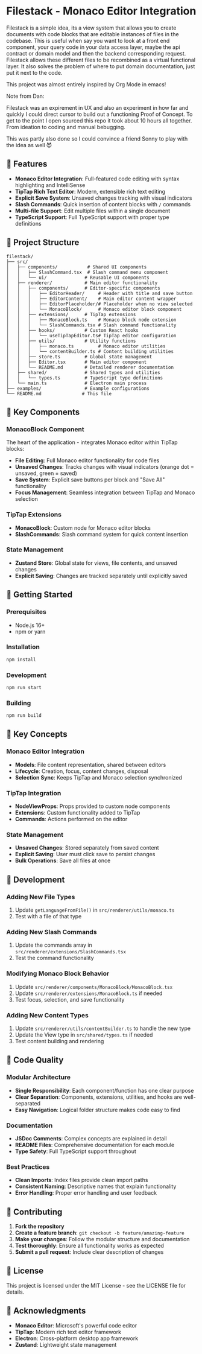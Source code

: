 # Filestack - Monaco Editor Integration

Filestack is a simple idea, its a view system that allows you to create documents with code blocks that are editable instances of files in the codebase. This is useful when say you want to look at a front end component, your query code in your data access layer, maybe the api contract or domain model and then the backend corresponding request. Filestack allows these different files to be recombined as a virtual functional layer. It also solves the problem of where to put domain documentation, just put it next to the code.

This project was almost entirely inspired by Org Mode in emacs!

Note from Dan:

Filestack was an expirement in UX and also an experiment in how far and quickly I could direct cursor to build out a functioning Proof of Concept. 
To get to the point I open sourced this repo it took about 10 hours all together. From ideation to coding and manual bebugging.

This was partly also done so I could convince a friend Sonny to play with the idea as well 😈

## 🚀 Features

- **Monaco Editor Integration**: Full-featured code editing with syntax highlighting and IntelliSense
- **TipTap Rich Text Editor**: Modern, extensible rich text editing
- **Explicit Save System**: Unsaved changes tracking with visual indicators
- **Slash Commands**: Quick insertion of content blocks with `/` commands
- **Multi-file Support**: Edit multiple files within a single document
- **TypeScript Support**: Full TypeScript support with proper type definitions

## 📁 Project Structure

```
filestack/
├── src/
│   ├── components/           # Shared UI components
│   │   ├── SlashCommand.tsx  # Slash command menu component
│   │   └── ui/              # Reusable UI components
│   ├── renderer/            # Main editor functionality
│   │   ├── components/      # Editor-specific components
│   │   │   ├── EditorHeader/     # Header with title and save button
│   │   │   ├── EditorContent/    # Main editor content wrapper
│   │   │   ├── EditorPlaceholder/# Placeholder when no view selected
│   │   │   └── MonacoBlock/      # Monaco editor block component
│   │   ├── extensions/      # TipTap extensions
│   │   │   ├── MonacoBlock.ts    # Monaco block node extension
│   │   │   └── SlashCommands.tsx # Slash command functionality
│   │   ├── hooks/           # Custom React hooks
│   │   │   └── useTipTapEditor.ts# TipTap editor configuration
│   │   ├── utils/           # Utility functions
│   │   │   ├── monaco.ts         # Monaco editor utilities
│   │   │   └── contentBuilder.ts # Content building utilities
│   │   ├── store.ts         # Global state management
│   │   ├── Editor.tsx       # Main editor component
│   │   └── README.md        # Detailed renderer documentation
│   ├── shared/              # Shared types and utilities
│   │   └── types.ts         # TypeScript type definitions
│   └── main.ts              # Electron main process
├── examples/                # Example configurations
└── README.md               # This file
```

## 🧩 Key Components

### MonacoBlock Component
The heart of the application - integrates Monaco editor within TipTap blocks:
- **File Editing**: Full Monaco editor functionality for code files
- **Unsaved Changes**: Tracks changes with visual indicators (orange dot = unsaved, green = saved)
- **Save System**: Explicit save buttons per block and "Save All" functionality
- **Focus Management**: Seamless integration between TipTap and Monaco selection

### TipTap Extensions
- **MonacoBlock**: Custom node for Monaco editor blocks
- **SlashCommands**: Slash command system for quick content insertion

### State Management
- **Zustand Store**: Global state for views, file contents, and unsaved changes
- **Explicit Saving**: Changes are tracked separately until explicitly saved

## 🚀 Getting Started

### Prerequisites
- Node.js 16+
- npm or yarn

### Installation
```bash
npm install
```

### Development
```bash
npm run start
```

### Building
```bash
npm run build
```

## 🎯 Key Concepts

### Monaco Editor Integration
- **Models**: File content representation, shared between editors
- **Lifecycle**: Creation, focus, content changes, disposal
- **Selection Sync**: Keeps TipTap and Monaco selection synchronized

### TipTap Integration
- **NodeViewProps**: Props provided to custom node components
- **Extensions**: Custom functionality added to TipTap
- **Commands**: Actions performed on the editor

### State Management
- **Unsaved Changes**: Stored separately from saved content
- **Explicit Saving**: User must click save to persist changes
- **Bulk Operations**: Save all files at once

## 🔧 Development

### Adding New File Types
1. Update `getLanguageFromFile()` in `src/renderer/utils/monaco.ts`
2. Test with a file of that type

### Adding New Slash Commands
1. Update the commands array in `src/renderer/extensions/SlashCommands.tsx`
2. Test the command functionality

### Modifying Monaco Block Behavior
1. Update `src/renderer/components/MonacoBlock/MonacoBlock.tsx`
2. Update `src/renderer/extensions/MonacoBlock.ts` if needed
3. Test focus, selection, and save functionality

### Adding New Content Types
1. Update `src/renderer/utils/contentBuilder.ts` to handle the new type
2. Update the View type in `src/shared/types.ts` if needed
3. Test content building and rendering

## 📝 Code Quality

### Modular Architecture
- **Single Responsibility**: Each component/function has one clear purpose
- **Clear Separation**: Components, extensions, utilities, and hooks are well-separated
- **Easy Navigation**: Logical folder structure makes code easy to find

### Documentation
- **JSDoc Comments**: Complex concepts are explained in detail
- **README Files**: Comprehensive documentation for each module
- **Type Safety**: Full TypeScript support throughout

### Best Practices
- **Clean Imports**: Index files provide clean import paths
- **Consistent Naming**: Descriptive names that explain functionality
- **Error Handling**: Proper error handling and user feedback

## 🤝 Contributing

1. **Fork the repository**
2. **Create a feature branch**: `git checkout -b feature/amazing-feature`
3. **Make your changes**: Follow the modular structure and documentation
4. **Test thoroughly**: Ensure all functionality works as expected
5. **Submit a pull request**: Include clear description of changes

## 📄 License

This project is licensed under the MIT License - see the LICENSE file for details.

## 🙏 Acknowledgments

- **Monaco Editor**: Microsoft's powerful code editor
- **TipTap**: Modern rich text editor framework
- **Electron**: Cross-platform desktop app framework
- **Zustand**: Lightweight state management 
